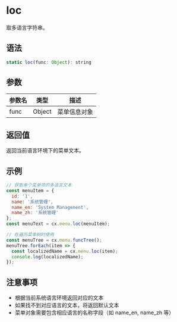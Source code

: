 # loc

取多语言字符串。

## 语法

```javascript
static loc(func: Object): string
```

## 参数

| 参数名 | 类型 | 描述 |
|--------|------|------|
| func | Object | 菜单信息对象 |

## 返回值

返回当前语言环境下的菜单文本。

## 示例

```javascript
// 获取单个菜单项的多语言文本
const menuItem = {
  id: '1',
  name: '系统管理',
  name_en: 'System Management',
  name_zh: '系统管理'
};
const menuText = cx.menu.loc(menuItem);

// 在遍历菜单树时使用
const menuTree = cx.menu.funcTree();
menuTree.forEach(item => {
  const localizedName = cx.menu.loc(item);
  console.log(localizedName);
});
```

## 注意事项

- 根据当前系统语言环境返回对应的文本
- 如果找不到对应语言的文本，将返回默认文本
- 菜单对象需要包含相应语言的名称字段（如 name_en, name_zh 等）
``` 